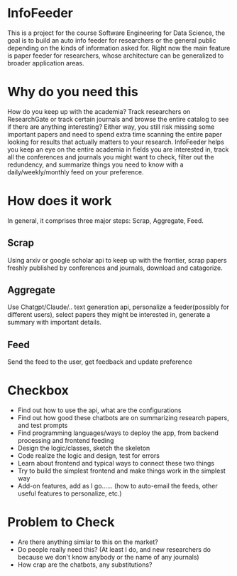# InfoFeeder
This is a project for the course Software Engineering for Data Science, the goal is to build an auto info feeder for researchers or the general public depending on the kinds of information asked for. Right now the main feature is paper feeder for researchers, whose architecture can be generalized to broader application areas.

# Why do you need this
How do you keep up with the academia? Track researchers on ResearchGate or track certain journals and browse the entire catalog to see if there are anything interesting? Either way, you still risk missing some important papers and need to spend extra time scanning the entire paper looking for results that actually matters to your research. InfoFeeder helps you keep an eye on the entire academia in fields you are interested in, track all the conferences and journals you might want to check, filter out the redundency, and summarize things you need to know with a daily/weekly/monthly feed on your preference. 

# How does it work
In general, it comprises three major steps: Scrap, Aggregate, Feed. 

## Scrap
Using arxiv or google scholar api to keep up with the frontier, scrap papers freshly published by conferences and journals, download and catagorize. 

## Aggregate
Use Chatgpt/Claude/.. text generation api, personalize a feeder(possibly for different users), select papers they might be interested in, generate a summary with important details.

## Feed
Send the feed to the user, get feedback and update preference

# Checkbox
- Find out how to use the api, what are the configurations
- Find out how good these chatbots are on summarizing research papers, and test prompts
- Find programming languages/ways to deploy the app, from backend processing and frontend feeding
- Design the logic/classes, sketch the skeleton
- Code realize the logic and design, test for errors
- Learn about frontend and typical ways to connect these two things
- Try to build the simplest frontend and make things work in the simplest way
- Add-on features, add as I go...... (how to auto-email the feeds, other useful features to personalize, etc.)

# Problem to Check
- Are there anything similar to this on the market?
- Do people really need this? (At least I do, and new researchers do because we don't know anybody or the name of any journals)
- How crap are the chatbots, any substitutions?



